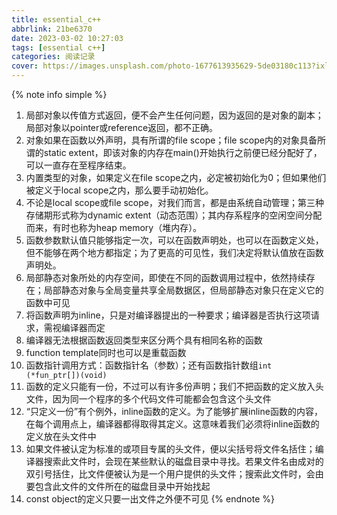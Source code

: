 ```yaml
---
title: essential_c++
abbrlink: 21be6370
date: 2023-03-02 10:27:03
tags: [essential c++]
categories: 阅读记录
cover: https://images.unsplash.com/photo-1677613935629-5de03180c113?ixlib=rb-4.0.3&ixid=MnwxMjA3fDB8MHxwaG90by1wYWdlfHx8fGVufDB8fHx8&auto=format&fit=crop&w=735&q=80
---
```

{% note info simple %}
1. 局部对象以传值方式返回，便不会产生任何问题，因为返回的是对象的副本；局部对象以pointer或reference返回，都不正确。
2. 对象如果在函数以外声明，具有所谓的file scope；file scope内的对象具备所谓的static extent，即该对象的内存在main()开始执行之前便已经分配好了，可以一直存在至程序结束。
3. 内置类型的对象，如果定义在file scope之内，必定被初始化为0；但如果他们被定义于local scope之内，那么要手动初始化。
4. 不论是local scope或file scope，对我们而言，都是由系统自动管理；第三种存储期形式称为dynamic extent（动态范围）；其内存系程序的空闲空间分配而来，有时也称为heap memory（堆内存）。
5. 函数参数默认值只能够指定一次，可以在函数声明处，也可以在函数定义处，但不能够在两个地方都指定；为了更高的可见性，我们决定将默认值放在函数声明处。
6. 局部静态对象所处的内存空间，即使在不同的函数调用过程中，依然持续存在；局部静态对象与全局变量共享全局数据区，但局部静态对象只在定义它的函数中可见
7. 将函数声明为inline，只是对编译器提出的一种要求；编译器是否执行这项请求，需视编译器而定
8. 编译器无法根据函数返回类型来区分两个具有相同名称的函数
9. function template同时也可以是重载函数
10. 函数指针调用方式：函数指针名（参数）；还有函数指针数组`int (*fun_ptr[])(void)`
11. 函数的定义只能有一份，不过可以有许多份声明；我们不把函数的定义放入头文件，因为同一个程序的多个代码文件可能都会包含这个头文件
12. “只定义一份”有个例外，inline函数的定义。为了能够扩展inline函数的内容，在每个调用点上，编译器都得取得其定义。这意味着我们必须将inline函数的定义放在头文件中
13. 如果文件被认定为标准的或项目专属的头文件，便以尖括号将文件名括住；编译器搜索此文件时，会现在某些默认的磁盘目录中寻找。若果文件名由成对的双引号括住，比文件便被认为是一个用户提供的头文件；搜索此文件时，会由要包含此文件的文件所在的磁盘目录中开始找起
14. const object的定义只要一出文件之外便不可见
{% endnote %}
